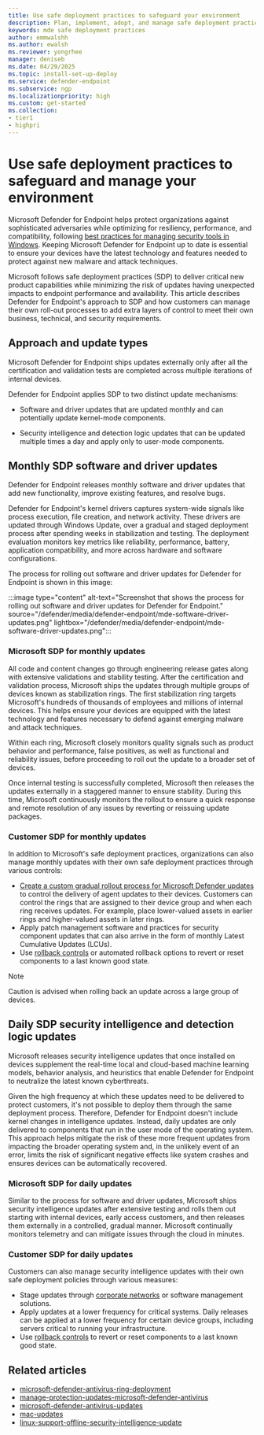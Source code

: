 ```yaml
---
title: Use safe deployment practices to safeguard your environment
description: Plan, implement, adopt, and manage safe deployment practices to safeguard and manage your environment
keywords: mde safe deployment practices
author: emmwalshh
ms.author: ewalsh
ms.reviewer: yongrhee
manager: deniseb
ms.date: 04/29/2025
ms.topic: install-set-up-deploy
ms.service: defender-endpoint
ms.subservice: ngp
ms.localizationpriority: high
ms.custom: get-started
ms.collection:
- tier1
- highpri
---
```


# Use safe deployment practices to safeguard and manage your environment

<!-- Added introductory text to emphasize why updates are important. Mirrors language from https://techcommunity.microsoft.com/blog/microsoftdefenderatpblog/microsoft-defender-for-endpoint%e2%80%99s-safe-deployment-practices/4220342 -->

Microsoft Defender for Endpoint helps protect organizations against sophisticated adversaries while optimizing for resiliency, performance, and compatibility, following [best practices for managing security tools in Windows](https://www.microsoft.com/en-us/security/blog/2024/07/27/windows-security-best-practices-for-integrating-and-managing-security-tools/). Keeping Microsoft Defender for Endpoint up to date is essential to ensure your devices have the latest technology and features needed to protect against new malware and attack techniques.

Microsoft follows safe deployment practices (SDP) to deliver critical new product capabilities while minimizing the risk of updates having unexpected impacts to endpoint performance and availability. This article describes Defender for Endpoint's approach to SDP and how customers can manage their own roll-out processes to add extra layers of control to meet their own business, technical, and security requirements.

## Approach and update types

Microsoft Defender for Endpoint ships updates externally only after all the certification and validation tests are completed across multiple iterations of internal devices.

Defender for Endpoint applies SDP to two distinct update mechanisms:

- Software and driver updates that are updated monthly and can potentially update kernel-mode components.

- Security intelligence and detection logic updates that can be updated multiple times a day and apply only to user-mode components.

## Monthly SDP software and driver updates

Defender for Endpoint releases monthly software and driver updates that add new functionality, improve existing features, and resolve bugs.

Defender for Endpoint's kernel drivers captures system-wide signals like process execution, file creation, and network activity. These drivers are updated through Windows Update, over a gradual and staged deployment process after spending weeks in stabilization and testing. The deployment evaluation monitors key metrics like reliability, performance, battery, application compatibility, and more across hardware and software configurations. 

The process for rolling out software and driver updates for Defender for Endpoint is shown in this image:

:::image type="content" alt-text="Screenshot that shows the process for rolling out software and driver updates for Defender for Endpoint." source="/defender/media/defender-endpoint/mde-software-driver-updates.png" lightbox="/defender/media/defender-endpoint/mde-software-driver-updates.png":::

### Microsoft SDP for monthly updates

All code and content changes go through engineering release gates along with extensive validations and stability testing. After the certification and validation process, Microsoft ships the updates through multiple groups of devices known as stabilization rings. The first stabilization ring targets Microsoft's hundreds of thousands of employees and millions of internal devices. This helps ensure your devices are equipped with the latest technology and features necessary to defend against emerging malware and attack techniques.
 
Within each ring, Microsoft closely monitors quality signals such as product behavior and performance, false positives, as well as functional and reliability issues, before proceeding to roll out the update to a broader set of devices.
 
Once internal testing is successfully completed, Microsoft then releases the updates externally in a staggered manner to ensure stability. During this time, Microsoft continuously monitors the rollout to ensure a quick response and remote resolution of any issues by reverting or reissuing update packages.

### Customer SDP for monthly updates

In addition to Microsoft's safe deployment practices, organizations can also manage monthly updates with their own safe deployment practices through various controls:

- [Create a custom gradual rollout process for Microsoft Defender updates](configure-updates.md) to control the delivery of agent updates to their devices. Customers can control the rings that are assigned to their device group and when each ring receives updates. For example, place lower-valued assets in earlier rings and higher-valued assets in later rings.
- Apply patch management software and practices for security component updates that can also arrive in the form of monthly Latest Cumulative Updates (LCUs).
- Use [rollback controls](microsoft-defender-antivirus-updates.md#how-to-roll-back-an-update) or automated rollback options to revert or reset components to a last known good state. 

> [!NOTE]
> Caution is advised when rolling back an update across a large group of devices.

## Daily SDP security intelligence and detection logic updates

Microsoft releases security intelligence updates that once installed on devices supplement the real-time local and cloud-based machine learning models, behavior analysis, and heuristics that enable Defender for Endpoint to neutralize the latest known cyberthreats.

Given the high frequency at which these updates need to be delivered to protect customers, it's not possible to deploy them through the same deployment process. Therefore, Defender for Endpoint doesn't include kernel changes in intelligence updates. Instead, daily updates are only delivered to components that run in the user mode of the operating system. This approach helps mitigate the risk of these more frequent updates from impacting the broader operating system and, in the unlikely event of an error, limits the risk of significant negative effects like system crashes and ensures devices can be automatically recovered.

### Microsoft SDP for daily updates

Similar to the process for software and driver updates, Microsoft ships security intelligence updates after extensive testing and rolls them out starting with internal devices, early access customers, and then releases them externally in a controlled, gradual manner. Microsoft continually monitors telemetry and can mitigate issues through the cloud in minutes.

### Customer SDP for daily updates

Customers can also manage security intelligence updates with their own safe deployment policies through various measures:

- Stage updates through [corporate networks](microsoft-defender-antivirus-ring-deployment-group-policy-network-share.md#setting-up-the-pilot-environment) or software management solutions.
- Apply updates at a lower frequency for critical systems. Daily releases can be applied at a lower frequency for certain device groups, including servers critical to running your infrastructure.
- Use [rollback controls](microsoft-defender-antivirus-updates.md#how-to-roll-back-an-update) to revert or reset components to a last known good state.

## Related articles

- [microsoft-defender-antivirus-ring-deployment](microsoft-defender-antivirus-ring-deployment.md)
- [manage-protection-updates-microsoft-defender-antivirus](manage-protection-updates-microsoft-defender-antivirus.md)
- [microsoft-defender-antivirus-updates](microsoft-defender-antivirus-updates.md)
- [mac-updates](mac-updates.md)
- [linux-support-offline-security-intelligence-update](linux-support-offline-security-intelligence-update.md)
